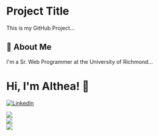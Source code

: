 # Project Title

This is my GitHub Project...


## 🚀 About Me
I'm a Sr. Web Programmer at the University of Richmond...

  
# Hi, I'm Althea! 👋
<a href="https://www.linkedin.com/in/althea-mcmillian-2565a9a/"><img alt="LinkedIn" src="https://img.shields.io/badge/linkedin%20-%230077B5.svg?&style=for-the-badge&logo=linkedin&logoColor=white"/></a>

<a href="https://github.com/althea1900">
  <img align="center" src="https://github-readme-streak-stats.herokuapp.com/?user=althea1900&theme=material-palenight" />
</a><br>
<a href="https://github.com/althea1900">
  <img align="center" src="https://github-readme-stats.vercel.app/api?username=althea1900&show_icons=true&theme=material-palenight" />
</a><br>
<a href="https://github.com/althea1900">
  <img align="center" src="https://github-readme-stats.vercel.app/api/top-langs/?username=althea1900&layout=compact&theme=material-palenight" />
</a><br>
